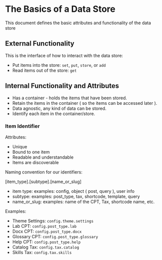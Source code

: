 # The Basics of a Data Store

This document defines the basic attributes and functionality of the data store

## External Functionality

This is the interface of how to interact with the data store:

- Put items into the store: `set`, `put`, `store`, or `add`
- Read items out of the store: `get`

## Internal Functionality and Attributes

- Has a container - holds the items that have been stored.
- Retain the items in the container ( so the items can be accessed later ).
- Data agnostic, any kind of data can be stored.
- Identify each item in the container/store.

### Item Identifier

Attributes:

- Unique
- Bound to one item
- Readable and understandable
- Items are discoverable


Naming convention for our identifiers:

[item_type].[subtype].[name_or_slug]

- item type: examples: config, object ( post, query ), user info
- subtype: examples: post_type, tax, shortcode, template, query
- name_or_slug: examples: name of the CPT, Tax, shortcode name, etc.

Examples:
- Theme Settings: `config.theme.settings`
- Lab CPT: `config.post_type.lab`
- Docx CPT: `config.post_type.docx`
- Glossary CPT: `config.post_type.glossary`
- Help CPT: `config.post_type.help`
- Catalog Tax: `config.tax.catalog`
- Skills Tax: `config.tax.skills`
